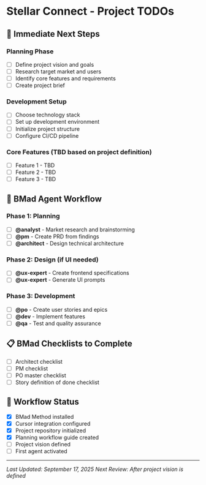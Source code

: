 # Stellar Connect - Project TODOs

## 🚀 Immediate Next Steps

### Planning Phase

- [ ] Define project vision and goals
- [ ] Research target market and users
- [ ] Identify core features and requirements
- [ ] Create project brief

### Development Setup

- [ ] Choose technology stack
- [ ] Set up development environment
- [ ] Initialize project structure
- [ ] Configure CI/CD pipeline

### Core Features (TBD based on project definition)

- [ ] Feature 1 - TBD
- [ ] Feature 2 - TBD
- [ ] Feature 3 - TBD

## 🤖 BMad Agent Workflow

### Phase 1: Planning

- [ ] **@analyst** - Market research and brainstorming
- [ ] **@pm** - Create PRD from findings
- [ ] **@architect** - Design technical architecture

### Phase 2: Design (if UI needed)

- [ ] **@ux-expert** - Create frontend specifications
- [ ] **@ux-expert** - Generate UI prompts

### Phase 3: Development

- [ ] **@po** - Create user stories and epics
- [ ] **@dev** - Implement features
- [ ] **@qa** - Test and quality assurance

## 📋 BMad Checklists to Complete

- [ ] Architect checklist
- [ ] PM checklist  
- [ ] PO master checklist
- [ ] Story definition of done checklist

## 🔄 Workflow Status

- [x] BMad Method installed
- [x] Cursor integration configured
- [x] Project repository initialized
- [x] Planning workflow guide created
- [ ] Project vision defined
- [ ] First agent activated

---
*Last Updated: September 17, 2025*
*Next Review: After project vision is defined*
